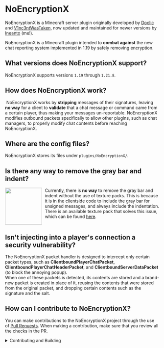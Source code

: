 # NoEncryptionX

<img style="float: right" src="https://user-images.githubusercontent.com/79623093/223548813-7c3e30dc-8cd9-41c0-a704-35d48c16b428.png"  alt=""/>
NoEncryptionX is a Minecraft server plugin originally developed by <a href="https://github.com/Doclic/" target="_blank">Doclic</a> and <a href="https://github.com/V1nc3ntWasTaken/" target="_blank">V1nc3ntWasTaken</a>,
now updated and maintained for newer versions by <a href="https://github.com/ineanto/" target="_blank">Ineanto</a>
(me!).

NoEncryptionX is a Minecraft plugin intended to <b>combat against</b> the new chat reporting system implemented in 1.19
by safely removing encryption.

## What versions does NoEncryptionX support?

NoEncryptionX supports versions <code>1.19</code> through <code>1.21.8</code>.

## How does NoEncryptionX work?

<img src="https://user-images.githubusercontent.com/79623093/223909733-979c8cdf-faa5-499d-afe3-4bd1fef8a7ac.png"  alt=""/>
NoEncryptionX works by <b>stripping</b> messages of their signatures,
leaving <b>no way</b> for a client to <b>validate</b> that a chat message or command came from a certain player,
thus making your messages un-reportable. 
NoEncryptionX modifies outbound packets specifically to allow other plugins, such as chat managers, 
to properly modify chat contents before reaching NoEncryptionX.

## Where are the config files?

NoEncryptionX stores its files under <code>plugins/NoEncryptionX/</code>.

## Is there any way to remove the gray bar and indent?

<img style="float: left; padding-right: 10px" height=120px src="https://user-images.githubusercontent.com/79623093/224067339-addb6165-8d78-460f-8e8c-fbeeaebb698f.png" alt=""/>
Currently, there is <b>no way</b> to remove the gray bar and indent without the use of texture packs.
This is because it is in the clientside code to include the gray bar for unsigned messages,
and always include the indentation.
There is an available texture pack that solves this issue,
which can be found <a href="https://modrinth.com/resourcepack/hide-chat-toasts-and-chat-bars/version/2.0">here</a>.

<br>
<br>

## Isn't injecting into a player's connection a security vulnerability?

The NoEncryptionX packet handler is designed to intercept only certain packet types,
such as <b>ClientboundPlayerChatPacket</b>,
<b>ClientboundPlayerChatHeaderPacket</b>, and <b>ClientboundServerDataPacket</b>
(to block the annoying popup).
<br>
When one of these packets is detected, its contents are stored
and a brand-new packet is created in place of it,
reusing the contents that were stored from the original packet,
and dropping certain contents such as the signature and the salt.

## How can I contribute to NoEncryptionX?

You can make contributions to the NoEncryptionX project through the use
of <a href="https://github.com/Inenato/NoEncryptionX/pulls">Pull Requests</a>. When making a contribution, make sure that
you review all the checks in the PR.

<details>
<summary>Contributing and Building</summary>

<details>
<summary>Requirements</summary>

- Java JDK
- Gradle

</details>

<details>
<summary>Java Installation</summary>

To build NoEncryptionX and use Gradle, you need an installation of the Java JDK.
It is recommended to use Java 17 as this is the version that NoEncryptionX is developed with.

<details>
<summary>Cloning and Building NoEncryptionX</summary>

To locally clone the NoEncryptionX repository to your local file system, you can use Git to clone the repository
with <code>git clone https://github.com/ineanto/NoEncryptionX</code>

After cloning NoEncryptionX, you can build the plugin through Maven using the following commands:
</details>

</details>

<details>
<summary>Building NoEncryptionX</summary>

1. Open the cloned NoEncryptionX folder in a terminal window.
2. After the above command completes, run the following command to build the JAR files:
   <code>./gradlew build</code>
3. After the above command completes, a new <code>target</code> folder will be created.
4. Inside the <code>build/libs</code> folder will be multiple JAR files.
   The JAR file that should be used is <code>
   NoEncryptionX-VERSION.jar</code>.
   Do not use JAR files starting/ending with <code>original-</code>, <code>
   -remapped.jar</code>, or <code>-remapped-obf.jar</code>.

</details>

</details>
